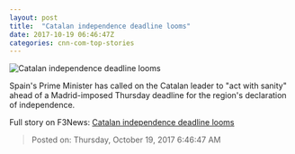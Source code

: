 ```yaml
---
layout: post
title:  "Catalan independence deadline looms"
date: 2017-10-19 06:46:47Z
categories: cnn-com-top-stories
---
```


![Catalan independence deadline looms](http://cdn.cnn.com/cnnnext/dam/assets/171019140516-catalan-flag-ballot-paper-super-tease.jpg)

Spain's Prime Minister has called on the Catalan leader to "act with sanity" ahead of a Madrid-imposed Thursday deadline for the region's declaration of independence.


Full story on F3News: [Catalan independence deadline looms](http://www.f3nws.com/n/KxkAdC)

> Posted on: Thursday, October 19, 2017 6:46:47 AM

